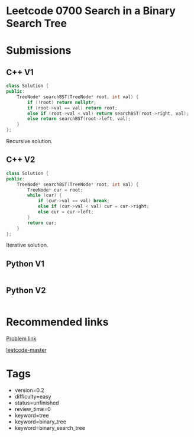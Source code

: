 # Leetcode 0700 Search in a Binary Search Tree

# Submissions

## C++ V1

```C++
class Solution {
public:
    TreeNode* searchBST(TreeNode* root, int val) {
        if (!root) return nullptr;
        if (root->val == val) return root;
        else if (root->val < val) return searchBST(root->right, val);
        else return searchBST(root->left, val);
    }
};
```

Recursive solution.


## C++ V2

```C++
class Solution {
public:
    TreeNode* searchBST(TreeNode* root, int val) {
        TreeNode* cur = root;
        while (cur) {
            if (cur->val == val) break;
            else if (cur->val < val) cur = cur->right;
            else cur = cur->left; 
        }
        return cur;
    }
};
```

Iterative solution.


## Python V1

```python
```



## Python V2

```python

```


# Recommended links

[Problem link](https://leetcode.com/problems/search-in-a-binary-search-tree/description/)

[leetcode-master](https://github.com/youngyangyang04/leetcode-master/blob/master/problems/0700.%E4%BA%8C%E5%8F%89%E6%90%9C%E7%B4%A2%E6%A0%91%E4%B8%AD%E7%9A%84%E6%90%9C%E7%B4%A2.md)


# Tags

- version=0.2
- difficulty=easy
- status=unfinished
- review_time=0
- keyword=tree
- keyword=binary_tree
- keyword=binary_search_tree
